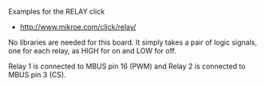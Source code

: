 Examples for the RELAY click

* http://www.mikroe.com/click/relay/

No libraries are needed for this board. It simply takes a pair of logic
signals, one for each relay, as HIGH for on and LOW for off. 

Relay 1 is connected to MBUS pin 16 (PWM) and Relay 2 is connected to 
MBUS pin 3 (CS).
